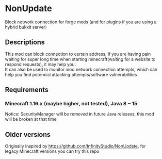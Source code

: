 # NonUpdate
Block network connection for forge mods (and for plugins if you are using a hybrid bukkit server)

## Descriptions
This mod can block connection to certain address, if you are having pain waiting for super long time when starting minecraft(waiting for a website to respond requests), it may help you.  
It can also be used to monitor mod network connection attempts, which can help you find potencial attacking attempts/software vulnerabilities

## Requirements
### Minecraft 1.16.x (maybe higher, not tested), Java 8 ~ 15  
Notice: SecurityManager will be removed in future Java releases, this mod will be broken at that time  

## Older versions
Originally inspired by https://github.com/InfinityStudio/NonUpdate, for legacy Minecraft versions you can try this repo

